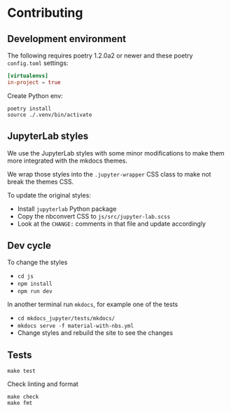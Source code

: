 # Contributing

## Development environment

The following requires poetry 1.2.0a2 or newer and these poetry `config.toml`
settings:

```toml
[virtualenvs]
in-project = true
```

Create Python env:

```shell
poetry install
source ./.venv/bin/activate
```

## JupyterLab styles

We use the JupyterLab styles with some minor modifications
to make them more integrated with the mkdocs themes.

We wrap those styles into the `.jupyter-wrapper` CSS class
to make not break the themes CSS.

To update the original styles:

- Install `jupyterlab` Python package
- Copy the nbconvert CSS to `js/src/jupyter-lab.scss`
- Look at the `CHANGE:` comments in that file and update accordingly

## Dev cycle

To change the styles

- `cd js`
- `npm install`
- `npm run dev`

In another terminal run `mkdocs`, for example one of the tests

- `cd mkdocs_jupyter/tests/mkdocs/`
- `mkdocs serve -f material-with-nbs.yml`
- Change styles and rebuild the site to see the changes

## Tests

```shell
make test
```

Check linting and format

```shell
make check
make fmt
```
